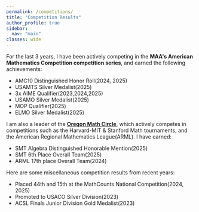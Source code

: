 ```yaml
---
permalink: /competitions/
title: "Competition Results"
author_profile: true
sidebar:
  nav: "main"
classes: wide
---
```


For the last $3$ years, I have been actively competing in the **MAA's American Mathematics Competition competition series**, and earned the following achievements:

* AMC10 Distinguished Honor Roll(2024, 2025)
* USAMTS Silver Medalist(2025)
* 3x AIME Qualifier(2023,2024,2025)
* USAMO Silver Medalist(2025)
* MOP Qualifier(2025)
* ELMO Silver Medalist(2025)

I am also a leader of the [**Oregon Math Circle**](https://www.oregonmathcircle.org), which actively competes in competitions such as the Harvard-MIT & Stanford Math tournaments, and the American Regional Mathematics League(ARML). I have earned:

* SMT Algebra Distinguished Honorable Mention(2025)
* SMT $6$th Place Overall Team(2025)
* ARML $17$th place Overall Team(2024)

Here are some miscellaneous competition results from recent years:

* Placed 44th and 15th at the MathCounts National Competition(2024, 2025)
* Promoted to USACO Silver Division(2023)
* ACSL Finals Junior Division Gold Medalist(2023)





